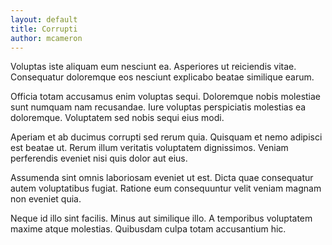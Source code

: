 ```yaml
---
layout: default
title: Corrupti
author: mcameron
---
```


Voluptas iste aliquam eum nesciunt ea. Asperiores ut reiciendis vitae. Consequatur doloremque eos nesciunt explicabo beatae similique earum.

Officia totam accusamus enim voluptas sequi. Doloremque nobis molestiae sunt numquam nam recusandae. Iure voluptas perspiciatis molestias ea doloremque. Voluptatem sed nobis sequi eius modi.

Aperiam et ab ducimus corrupti sed rerum quia. Quisquam et nemo adipisci est beatae ut. Rerum illum veritatis voluptatem dignissimos. Veniam perferendis eveniet nisi quis dolor aut eius.

Assumenda sint omnis laboriosam eveniet ut est. Dicta quae consequatur autem voluptatibus fugiat. Ratione eum consequuntur velit veniam magnam non eveniet quia.

Neque id illo sint facilis. Minus aut similique illo. A temporibus voluptatem maxime atque molestias. Quibusdam culpa totam accusantium hic.
